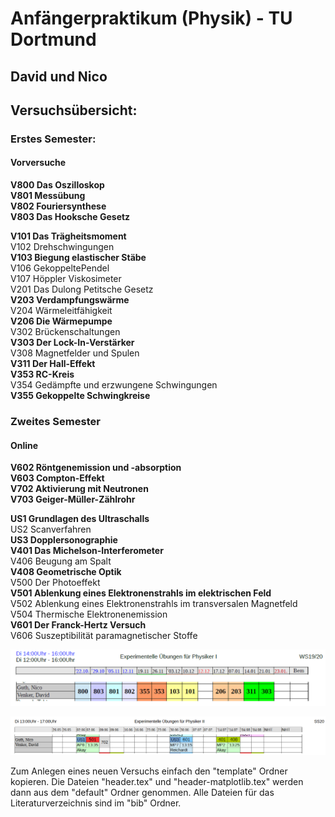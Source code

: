 # Anfängerpraktikum (Physik) - TU Dortmund
## David und Nico

## Versuchsübersicht: ##
### Erstes Semester: ###
#### Vorversuche ####  
**V800 Das Oszilloskop**  
**V801 Messübung**  
**V802 Fouriersynthese**  
**V803 Das Hooksche Gesetz**  

**V101 Das Trägheitsmoment**  
V102 Drehschwingungen  
**V103 Biegung elastischer Stäbe**  
V106 GekoppeltePendel  
V107 Höppler Viskosimeter  
V201 Das Dulong Petitsche Gesetz  
**V203 Verdampfungswärme**  
V204 Wärmeleitfähigkeit  
**V206 Die Wärmepumpe**  
V302 Brückenschaltungen  
**V303 Der Lock-In-Verstärker**  
V308 Magnetfelder und Spulen  
**V311 Der Hall-Effekt**  
**V353 RC-Kreis**  
V354 Gedämpfte und erzwungene Schwingungen  
**V355 Gekoppelte Schwingkreise**  


### Zweites Semester ###  
#### Online ##  
**V602 Röntgenemission und -absorption  
V603 Compton-Effekt  
V702 Aktivierung mit Neutronen  
V703 Geiger-Müller-Zählrohr**  

**US1 Grundlagen des Ultraschalls**  
US2 Scanverfahren  
**US3 Dopplersonographie**  
**V401 Das Michelson-Interferometer**  
V406 Beugung am Spalt  
**V408 Geometrische Optik**  
V500 Der Photoeffekt  
**V501 Ablenkung eines Elektronenstrahls im elektrischen Feld**   
V502 Ablenkung eines Elektronenstrahls im transversalen Magnetfeld   
V504 Thermische Elektronenemission  
**V601 Der Franck-Hertz Versuch**  
V606 Suszeptibilität paramagnetischer Stoffe  


![](Plan.png "Versuchsplan fürs Wintersemester")

![](Plan2.png "Versuchsplan fürs Sommersemester")


Zum Anlegen eines neuen Versuchs einfach den "template" Ordner kopieren.
Die Dateien "header.tex" und "header-matplotlib.tex" werden dann aus dem "default" Ordner genommen.
Alle Dateien für das Literaturverzeichnis sind im "bib" Ordner.
